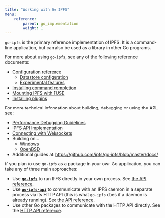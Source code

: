 ```yaml
---
title: "Working with Go IPFS"
menu:
    reference:
        parent: go_implementation
        weight: 1
---
```


`go-ipfs` is the primary reference implementation of IPFS. It is a command-line application, but can also be used as a library in other Go programs.

For more about using `go-ipfs`, see any of the following reference documents:

- [Configuration reference](https://github.com/ipfs/go-ipfs/blob/master/docs/config.md)
    - [Datastore configuration](https://github.com/ipfs/go-ipfs/blob/master/docs/datastores.md)
    - [Experimental features](https://github.com/ipfs/go-ipfs/blob/master/docs/experimental-features.md)
- [Installing command completion](https://github.com/ipfs/go-ipfs/blob/master/docs/command-completion.md)
- [Mounting IPFS with FUSE](https://github.com/ipfs/go-ipfs/blob/master/docs/fuse.md)
- [Installing plugins](https://github.com/ipfs/go-ipfs/blob/master/docs/plugins.md)

For more technical information about building, debugging or using the API, see:

- [Performance Debugging Guidelines](https://github.com/ipfs/go-ipfs/blob/master/docs/debug-guide.md)
- [IPFS API Implementation](https://github.com/ipfs/go-ipfs/blob/master/docs/implement-api-bindings.md)
- [Connecting with Websockets](https://github.com/ipfs/go-ipfs/blob/master/docs/transports.md)
- Building on…
    - [Windows](https://github.com/ipfs/go-ipfs/blob/master/docs/windows.md)
    - [OpenBSD](https://github.com/ipfs/go-ipfs/blob/master/docs/openbsd.md)
- Additional guides at: https://github.com/ipfs/go-ipfs/blob/master/docs/

If you plan to use `go-ipfs` as a package in your own Go application, you can take any of three main approaches:

- Use **[`go-ipfs`](https://github.com/ipfs/go-ipfs)** to run IPFS directly in your own process. See [the API reference](/go/pkg/go-ipfs/core/coreapi).
- Use **[`go-ipfs-api`](https://github.com/ipfs/go-ipfs-api)** to communicate with an IPFS daemon in a separate process via its HTTP API (this is what `go-ipfs` does if a daemon is already running). See [the API reference](/go/pkg/go-ipfs-api).
- Use other Go packages to communicate with the HTTP API directly. See the [HTTP API reference](/api/http).
